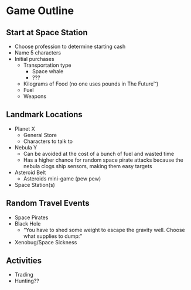 # Game Outline

## Start at Space Station 
- Choose profession to determine starting cash 
- Name 5 characters 
- Initial purchases  
    - Transportation type 
        - Space whale 
        - ??? 
    - Kilograms of Food (no one uses pounds in The Future™)
    - Fuel 
    - Weapons  

## Landmark Locations 
- Planet X 
    - General Store  
    - Characters to talk to 
- Nebula Y 
    - Can be avoided at the cost of a bunch of fuel and wasted time 
    - Has a higher chance for random space pirate attacks because the nebula clogs ship sensors, making them easy targets 
- Asteroid Belt 
    - Asteroids mini-game (pew pew) 
- Space Station(s) 

## Random Travel Events 
- Space Pirates 
- Black Hole 
    - “You have to shed some weight to escape the gravity well. Choose what supplies to dump:” 
- Xenobug/Space Sickness 

## Activities 
- Trading 
- Hunting??
